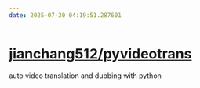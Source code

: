 ```yaml
---
date: 2025-07-30 04:19:51.287601
---
```


# [jianchang512/pyvideotrans](https://github.com/jianchang512/pyvideotrans)

auto video translation and dubbing with python
